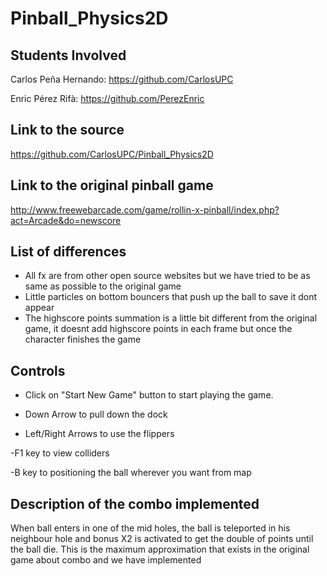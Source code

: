 # Pinball_Physics2D

## Students Involved

Carlos Peña Hernando: https://github.com/CarlosUPC

Enric Pérez Rifà: https://github.com/PerezEnric

## Link to the source

https://github.com/CarlosUPC/Pinball_Physics2D

## Link to the original pinball game

http://www.freewebarcade.com/game/rollin-x-pinball/index.php?act=Arcade&do=newscore

## List of differences

- All fx are from other open source websites but we have tried to be as same as possible to the original game
- Little particles on bottom bouncers that push up the ball to save it dont appear
- The highscore points summation is a little bit different from the original game, it doesnt add highscore points in each frame but once    the character finishes the game

## Controls

- Click on "Start New Game" button to start playing the game.

- Down Arrow to pull down the dock

- Left/Right Arrows to use the flippers

-F1 key to view colliders

-B key to positioning the ball wherever you want from map

## Description of the combo implemented

When ball enters in one of the mid holes, the ball is teleported in his neighbour hole and bonus X2 is activated to get the double of points until the ball die. This is the maximum approximation that exists in the original game about combo and we have implemented

